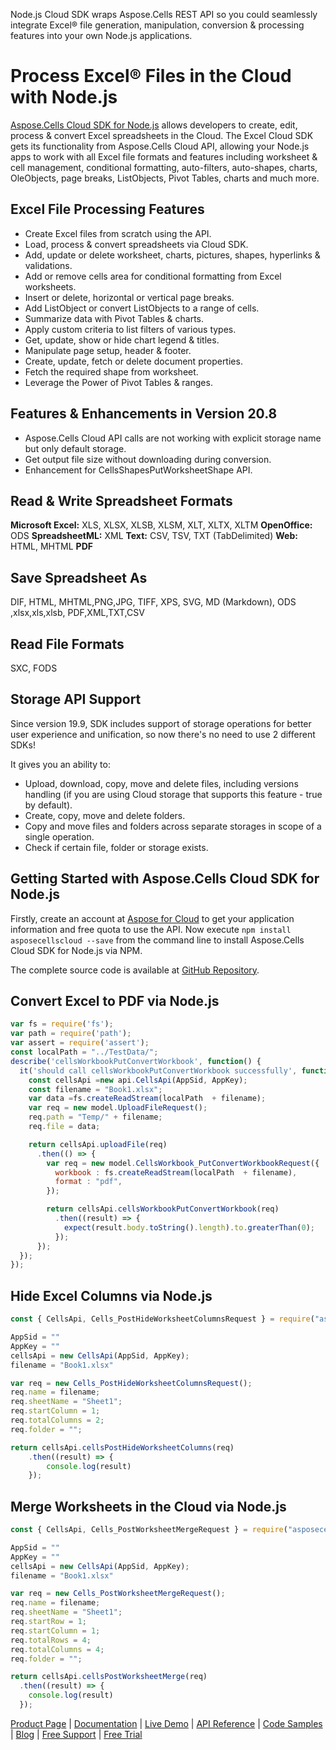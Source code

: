 Node.js Cloud SDK wraps Aspose.Cells REST API so you could seamlessly integrate Excel® file generation, manipulation, conversion & processing features into your own Node.js applications.

# Process Excel® Files in the Cloud with Node.js

[Aspose.Cells Cloud SDK for Node.js](https://products.aspose.cloud/cells/nodejs) allows developers to create, edit, process & convert Excel spreadsheets in the Cloud. The Excel Cloud SDK gets its functionality from Aspose.Cells Cloud API, allowing your Node.js apps to work with all Excel file formats and features including worksheet & cell management, conditional formatting, auto-filters, auto-shapes, charts, OleObjects, page breaks, ListObjects, Pivot Tables, charts and much more. 

## Excel File Processing Features

- Create Excel files from scratch using the API. 
- Load, process & convert spreadsheets via Cloud SDK.
- Add, update or delete worksheet, charts, pictures, shapes, hyperlinks & validations.
- Add or remove cells area for conditional formatting from Excel worksheets.
- Insert or delete, horizontal or vertical page breaks.
- Add ListObject or convert ListObjects to a range of cells.
- Summarize data with Pivot Tables & charts.
- Apply custom criteria to list filters of various types.
- Get, update, show or hide chart legend & titles.
- Manipulate page setup, header & footer.
- Create, update, fetch or delete document properties.
- Fetch the required shape from worksheet.
- Leverage the Power of Pivot Tables & ranges.

## Features & Enhancements in Version 20.8

- Aspose.Cells Cloud API calls are not working with explicit storage name but only default storage.
- Get output file size without downloading during conversion.
- Enhancement for CellsShapesPutWorksheetShape API.



## Read & Write Spreadsheet Formats

**Microsoft Excel:** XLS, XLSX, XLSB, XLSM, XLT, XLTX, XLTM
**OpenOffice:** ODS
**SpreadsheetML:** XML
**Text:** CSV, TSV, TXT (TabDelimited)
**Web:** HTML, MHTML
**PDF**

## Save Spreadsheet As

DIF, HTML, MHTML,PNG,JPG, TIFF, XPS, SVG, MD (Markdown), ODS ,xlsx,xls,xlsb, PDF,XML,TXT,CSV

## Read File Formats

SXC, FODS

## Storage API Support

Since version 19.9, SDK includes support of storage operations for better user experience and unification, so now there's no need to use 2 different SDKs!

It gives you an ability to:

- Upload, download, copy, move and delete files, including versions handling (if you are using Cloud storage that supports this feature - true by default).
- Create, copy, move and delete folders.
- Copy and move files and folders across separate storages in scope of a single operation.
- Check if certain file, folder or storage exists.

## Getting Started with Aspose.Cells Cloud SDK for Node.js

Firstly, create an account at [Aspose for Cloud](https://dashboard.aspose.cloud/#/apps) to get your application information and free quota to use the API. Now execute `npm install asposecellscloud --save` from the command line to install Aspose.Cells Cloud SDK for Node.js via NPM.

The complete source code is available at [GitHub Repository](https://github.com/aspose-cells-cloud/aspose-cells-cloud-node).

## Convert Excel to PDF via Node.js
```js
var fs = require('fs');
var path = require('path');
var assert = require('assert');
const localPath = "../TestData/";
describe('cellsWorkbookPutConvertWorkbook', function() {
  it('should call cellsWorkbookPutConvertWorkbook successfully', function() {
    const cellsApi =new api.CellsApi(AppSid, AppKey);
    const filename = "Book1.xlsx";
    var data =fs.createReadStream(localPath  + filename);
    var req = new model.UploadFileRequest();
    req.path = "Temp/" + filename;
    req.file = data;

    return cellsApi.uploadFile(req)
      .then(() => {
        var req = new model.CellsWorkbook_PutConvertWorkbookRequest({
          workbook : fs.createReadStream(localPath  + filename),
          format : "pdf",
        });

        return cellsApi.cellsWorkbookPutConvertWorkbook(req)
          .then((result) => {
            expect(result.body.toString().length).to.greaterThan(0);
          });
      });
  });
});
```

## Hide Excel Columns via Node.js

```js
const { CellsApi, Cells_PostHideWorksheetColumnsRequest } = require("asposecellscloud");

AppSid = ""
AppKey = ""
cellsApi = new CellsApi(AppSid, AppKey);
filename = "Book1.xlsx"

var req = new Cells_PostHideWorksheetColumnsRequest();
req.name = filename;
req.sheetName = "Sheet1";
req.startColumn = 1;
req.totalColumns = 2;
req.folder = "";

return cellsApi.cellsPostHideWorksheetColumns(req)
    .then((result) => {
        console.log(result)
    });
```

## Merge Worksheets in the Cloud via Node.js

```js
const { CellsApi, Cells_PostWorksheetMergeRequest } = require("asposecellscloud");

AppSid = ""
AppKey = ""
cellsApi = new CellsApi(AppSid, AppKey);
filename = "Book1.xlsx"

var req = new Cells_PostWorksheetMergeRequest();
req.name = filename;
req.sheetName = "Sheet1";
req.startRow = 1;
req.startColumn = 1;
req.totalRows = 4;
req.totalColumns = 4;
req.folder = "";

return cellsApi.cellsPostWorksheetMerge(req)
  .then((result) => {
    console.log(result)
  });
```

[Product Page](https://products.aspose.cloud/cells/nodejs) | [Documentation](https://docs.aspose.cloud/display/cellscloud/Home) | [Live Demo](https://products.aspose.app/cells/family) | [API Reference](https://apireference.aspose.cloud/cells/) | [Code Samples](https://github.com/aspose-cells-cloud/aspose-cells-cloud-node) | [Blog](https://blog.aspose.cloud/category/cells/) | [Free Support](https://forum.aspose.cloud/c/cells) | [Free Trial](https://dashboard.aspose.cloud/#/apps)
